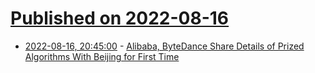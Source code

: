 # [Published on 2022-08-16](index.md)

* [2022-08-16, 20:45:00](https://slashdot.org/story/22/08/16/1758223/alibaba-bytedance-share-details-of-prized-algorithms-with-beijing-for-first-time?utm_source=rss1.0mainlinkanon&utm_medium=feed) - [Alibaba, ByteDance Share Details of Prized Algorithms With Beijing for First Time](https://slashdot.org/story/22/08/16/1758223/alibaba-bytedance-share-details-of-prized-algorithms-with-beijing-for-first-time?utm_source=rss1.0mainlinkanon&utm_medium=feed)
